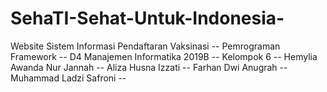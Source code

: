 # SehaTI-Sehat-Untuk-Indonesia-
Website Sistem Informasi Pendaftaran Vaksinasi --
Pemrograman Framework --
D4 Manajemen Informatika 2019B --
Kelompok 6 --
Hemylia Awanda Nur Jannah --
Aliza Husna Izzati --
Farhan Dwi Anugrah --
Muhammad Ladzi Safroni --
